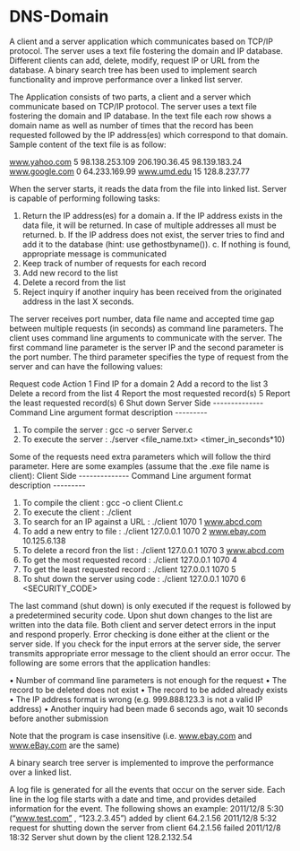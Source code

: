 # DNS-Domain
A client and a server application which communicates based on TCP/IP protocol. The server uses a text file fostering the domain and IP database. Different clients can add, delete, modify, request IP or URL from the database. A binary search tree has been used to implement search functionality and improve performance over a linked list server. 


The Application consists of two parts, a client and a server which communicate based on TCP/IP protocol. The server uses a text file fostering the domain and IP database. In the text file each row shows a domain name as well as number of times that the record has been requested followed by the IP address(es) which correspond to that domain. 
Sample content of the text file is as follow:

www.yahoo.com 5 98.138.253.109 206.190.36.45 98.139.183.24
www.google.com 0 64.233.169.99
www.umd.edu 15 128.8.237.77

When the server starts, it reads the data from the file into linked list. Server is capable of performing following tasks:
1. Return the IP address(es) for a domain
        a. If the IP address exists in the data file, it will be returned. In case of multiple addresses all must be returned.
        b. If the IP address does not exist, the server tries to find and add it to the database (hint: use gethostbyname()).
        c. If nothing is found, appropriate message is communicated
2. Keep track of number of requests for each record
3. Add new record to the list
4. Delete a record from the list
5. Reject inquiry if another inquiry has been received from the originated address in the last X seconds.

The server receives port number, data file name and accepted time gap between multiple requests (in seconds) as command line parameters.
The client uses command line arguments to communicate with the server. The first command line parameter is the server IP and the second parameter is the port number. The third parameter specifies the type of request from the server and can have the following values:

Request code   Action
           1   Find IP for a domain
           2   Add a record to the list
           3   Delete a record from the list
           4   Report the most requested record(s)
           5   Report the least requested record(s)
           6   Shut down
Server Side
--------------   Command Line argument format description   ---------
1. To compile the server                      : gcc -o server Server.c
2. To execute the server                      : ./server <port number> <file_name.txt> <timer_in_seconds*10)
                      
Some of the requests need extra parameters which will follow the third parameter. 
Here are some examples (assume that the .exe file name is client):
Client Side
--------------   Command Line argument format description   ---------
1. To compile the client                      : gcc -o client Client.c
2. To execute the client                      : ./client <port number> <Request code> <Optional Argument>
3. To search for an IP against a URL          : ./client 1070 1 www.abcd.com
4. To add a new entry to file                 : ./client 127.0.0.1 1070 2 www.ebay.com 10.125.6.138
5. To delete a record fron the list           : ./client 127.0.0.1 1070 3 www.abcd.com
6. To get the most requested record           : ./client 127.0.0.1 1070 4
7. To get the least requested record          : ./client 127.0.0.1 1070 5
8. To shut down the server using code         : ./client 127.0.0.1 1070 6 <SECURITY_CODE>

The last command (shut down) is only executed if the request is followed by a predetermined security code. Upon shut down changes to the list are written into the data file. Both client and server detect errors in the input and respond properly. Error checking is done either at the client or the server side. If you check for the input errors at the server side, the server transmits appropriate error message to the client should an error occur. The following are some errors that the application handles:

• Number of command line parameters is not enough for the request
• The record to be deleted does not exist
• The record to be added already exists
• The IP address format is wrong (e.g. 999.888.123.3 is not a valid IP address)
• Another inquiry had been made 6 seconds ago, wait 10 seconds before another submission

Note that the program is case insensitive (i.e. www.ebay.com and www.eBay.com are the same)

A binary search tree server is implemented to improve the performance over a linked list.

A log file is generated for all the events that occur on the server side. Each line in the log file starts with a date and time, and provides detailed information for the event. 
The following shows an example: 
2011/12/8 5:30 (“www.test.com” , “123.2.3.45”) added by client 64.2.1.56 
2011/12/8 5:32 request for shutting down the server from client 64.2.1.56 failed 
2011/12/8 18:32 Server shut down by the client 128.2.132.54

